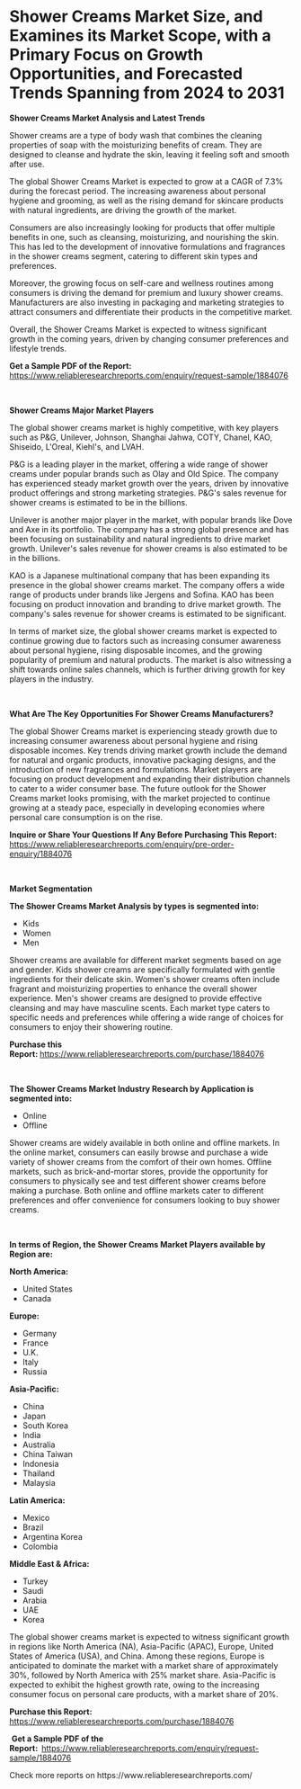 <p><h1>Shower Creams Market Size, and Examines its Market Scope, with a Primary Focus on Growth Opportunities, and Forecasted Trends Spanning from 2024 to 2031</h1></p><p><strong>Shower Creams Market Analysis and Latest Trends</strong></p>
<p><p>Shower creams are a type of body wash that combines the cleaning properties of soap with the moisturizing benefits of cream. They are designed to cleanse and hydrate the skin, leaving it feeling soft and smooth after use.</p><p>The global Shower Creams Market is expected to grow at a CAGR of 7.3% during the forecast period. The increasing awareness about personal hygiene and grooming, as well as the rising demand for skincare products with natural ingredients, are driving the growth of the market. </p><p>Consumers are also increasingly looking for products that offer multiple benefits in one, such as cleansing, moisturizing, and nourishing the skin. This has led to the development of innovative formulations and fragrances in the shower creams segment, catering to different skin types and preferences.</p><p>Moreover, the growing focus on self-care and wellness routines among consumers is driving the demand for premium and luxury shower creams. Manufacturers are also investing in packaging and marketing strategies to attract consumers and differentiate their products in the competitive market.</p><p>Overall, the Shower Creams Market is expected to witness significant growth in the coming years, driven by changing consumer preferences and lifestyle trends.</p></p>
<p><strong>Get a Sample PDF of the Report:&nbsp;</strong> <a href="https://www.reliableresearchreports.com/enquiry/request-sample/1884076">https://www.reliableresearchreports.com/enquiry/request-sample/1884076</a></p>
<p>&nbsp;</p>
<p><strong>Shower Creams Major Market Players</strong></p>
<p><p>The global shower creams market is highly competitive, with key players such as P&G, Unilever, Johnson, Shanghai Jahwa, COTY, Chanel, KAO, Shiseido, L'Oreal, Kiehl's, and LVAH. </p><p>P&G is a leading player in the market, offering a wide range of shower creams under popular brands such as Olay and Old Spice. The company has experienced steady market growth over the years, driven by innovative product offerings and strong marketing strategies. P&G's sales revenue for shower creams is estimated to be in the billions.</p><p>Unilever is another major player in the market, with popular brands like Dove and Axe in its portfolio. The company has a strong global presence and has been focusing on sustainability and natural ingredients to drive market growth. Unilever's sales revenue for shower creams is also estimated to be in the billions.</p><p>KAO is a Japanese multinational company that has been expanding its presence in the global shower creams market. The company offers a wide range of products under brands like Jergens and Sofina. KAO has been focusing on product innovation and branding to drive market growth. The company's sales revenue for shower creams is estimated to be significant.</p><p>In terms of market size, the global shower creams market is expected to continue growing due to factors such as increasing consumer awareness about personal hygiene, rising disposable incomes, and the growing popularity of premium and natural products. The market is also witnessing a shift towards online sales channels, which is further driving growth for key players in the industry.</p></p>
<p>&nbsp;</p>
<p><strong>What Are The Key Opportunities For Shower Creams Manufacturers?</strong></p>
<p><p>The global Shower Creams market is experiencing steady growth due to increasing consumer awareness about personal hygiene and rising disposable incomes. Key trends driving market growth include the demand for natural and organic products, innovative packaging designs, and the introduction of new fragrances and formulations. Market players are focusing on product development and expanding their distribution channels to cater to a wider consumer base. The future outlook for the Shower Creams market looks promising, with the market projected to continue growing at a steady pace, especially in developing economies where personal care consumption is on the rise.</p></p>
<p><strong>Inquire or Share Your Questions If Any Before Purchasing This Report:</strong> <a href="https://www.reliableresearchreports.com/enquiry/pre-order-enquiry/1884076">https://www.reliableresearchreports.com/enquiry/pre-order-enquiry/1884076</a></p>
<p>&nbsp;</p>
<p><strong>Market Segmentation</strong></p>
<p><strong>The Shower Creams Market Analysis by types is segmented into:</strong></p>
<p><ul><li>Kids</li><li>Women</li><li>Men</li></ul></p>
<p><p>Shower creams are available for different market segments based on age and gender. Kids shower creams are specifically formulated with gentle ingredients for their delicate skin. Women's shower creams often include fragrant and moisturizing properties to enhance the overall shower experience. Men's shower creams are designed to provide effective cleansing and may have masculine scents. Each market type caters to specific needs and preferences while offering a wide range of choices for consumers to enjoy their showering routine.</p></p>
<p><strong>Purchase this Report:&nbsp;</strong><a href="https://www.reliableresearchreports.com/purchase/1884076">https://www.reliableresearchreports.com/purchase/1884076</a></p>
<p>&nbsp;</p>
<p><strong>The Shower Creams Market Industry Research by Application is segmented into:</strong></p>
<p><ul><li>Online</li><li>Offline</li></ul></p>
<p><p>Shower creams are widely available in both online and offline markets. In the online market, consumers can easily browse and purchase a wide variety of shower creams from the comfort of their own homes. Offline markets, such as brick-and-mortar stores, provide the opportunity for consumers to physically see and test different shower creams before making a purchase. Both online and offline markets cater to different preferences and offer convenience for consumers looking to buy shower creams.</p></p>
<p>&nbsp;</p>
<p><strong>In terms of Region, the Shower Creams Market Players available by Region are:</strong></p>
<p>
    <p> <strong> North America: </strong>
        <ul>
            <li>United States</li>
            <li>Canada</li>
        </ul>
        </p> 
    <p> <strong> Europe: </strong>
        <ul>
            <li>Germany</li>
            <li>France</li>
            <li>U.K.</li>
            <li>Italy</li>
            <li>Russia</li>
        </ul>
        </p> 
    <p> <strong> Asia-Pacific: </strong>
        <ul>
            <li>China</li>
            <li>Japan</li>
            <li>South Korea</li>
            <li>India</li>
            <li>Australia</li>
            <li>China Taiwan</li>
            <li>Indonesia</li>
            <li>Thailand</li>
            <li>Malaysia</li>
        </ul>
        </p> 
    <p> <strong> Latin America: </strong>
        <ul>
            <li>Mexico</li>
            <li>Brazil</li>
            <li>Argentina Korea</li>
            <li>Colombia</li>
        </ul>
        </p> 
    <p> <strong> Middle East & Africa: </strong>
        <ul>
            <li>Turkey</li>
            <li>Saudi</li>
            <li>Arabia</li>
            <li>UAE</li>
            <li>Korea</li>
        </ul>
    </p>
    </p>
<p><p>The global shower creams market is expected to witness significant growth in regions like North America (NA), Asia-Pacific (APAC), Europe, United States of America (USA), and China. Among these regions, Europe is anticipated to dominate the market with a market share of approximately 30%, followed by North America with 25% market share. Asia-Pacific is expected to exhibit the highest growth rate, owing to the increasing consumer focus on personal care products, with a market share of 20%.</p></p>
<p><strong>Purchase this Report: </strong><a href="https://www.reliableresearchreports.com/purchase/1884076">https://www.reliableresearchreports.com/purchase/1884076</a></p>
<p>&nbsp;<strong>Get a Sample PDF of the Report:&nbsp;&nbsp;</strong><a href="https://www.reliableresearchreports.com/enquiry/request-sample/1884076">https://www.reliableresearchreports.com/enquiry/request-sample/1884076</a></p>
<p><strong></strong></p>
<p>Check more reports on https://www.reliableresearchreports.com/</p>